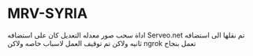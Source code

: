# MRV-SYRIA
اداة سحب صور معدله 
التعديل كان على استضافه Serveo.net
تم نقلها الى استضافه ثانيه ولاكن تم توقيف العمل لاسباب خاصه 
ولاكن ngrok تعمل بنجاح
